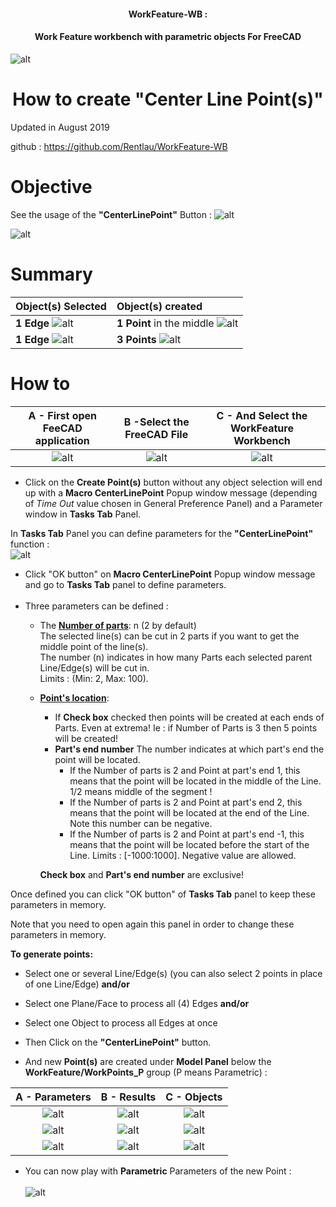 
#### <center>WorkFeature-WB :<br></center>
#### <center>Work Feature workbench with parametric objects For FreeCAD  <br>
![alt](./Images/Title02.png)
# <center>How to create "Center Line Point(s)"</center>


Updated in August 2019
 
 
github : https://github.com/Rentlau/WorkFeature-WB

# Objective

See the usage of the <b>"CenterLinePoint"</b> Button : ![alt](./Images/WF_centerLinePoint.svg)

![alt](./Images/Tooltip.png)

# Summary

| Object(s) Selected                          | Object(s) created  |
|:------|:------|
| **1 Edge**  ![alt](./Images/CenterLinePoint_001.png)| **1 Point** in the middle ![alt](./Images/CenterLinePoint_002.png)|
| **1 Edge**  ![alt](./Images/CenterLinePoint_001.png)| **3 Points** ![alt](./Images/CenterLinePoint_004.png)|

# How to

A - First open FeeCAD application         | B -Select the FreeCAD File | C - And Select the <b>WorkFeature</b> Workbench 
:-------------------------:|:-------------------------:|:-------------------------:
![alt](./Images/init01.png) | ![alt](./Images/init02.png)| ![alt](./Images/init03.png)

- Click on the **Create Point(s)** button without any object selection will end up 
with a **Macro CenterLinePoint** Popup window message (depending of *Time Out* value 
chosen in General Preference Panel)
and a Parameter window in **Tasks Tab** Panel.
 
In **Tasks Tab** Panel you can define parameters for the **"CenterLinePoint"** function :<br>
![alt](./Images/CenterLinePoint_003.png)

- Click "OK button" on **Macro CenterLinePoint** Popup window message and go to **Tasks Tab** panel to define parameters.<br><br>
- Three parameters can be defined :<br>
    - The <u>**Number of parts**</u>: n (2 by default)<br>
        The selected line(s) can be cut in 2 parts if you want to get the middle point of the line(s).<br>
        The number (n) indicates in how many Parts each selected parent Line/Edge(s) will be cut in.<br>
        Limits : (Min: 2, Max: 100).<br>
    - **<u>Point's location</u>**:
        - If **Check box** checked then points will be created at each ends of Parts. Even at extrema!
            Ie : if Number of Parts is 3 then 5 points will be created!
        - **Part's end number**
            The number indicates at which part's end the point will be located.
            - If the Number of parts is 2 and Point at part's end 1,
            this means that the point will be located in the middle of the Line.
            1/2 means middle of the segment !
            - If the Number of parts is 2 and Point at part's end 2,
            this means that the point will be located at the end of the Line.
            Note this number can be negative.
            - If the Number of parts is 2 and Point at part's end -1,
            this means that the point will be located before the start of the Line.
             Limits : [-1000:1000]. Negative value are allowed.

         **Check box** and **Part's end number** are exclusive!  

Once defined you can click "OK button" of **Tasks Tab** panel to keep these parameters in memory. 

Note that you need to open again this panel in order to change these parameters in memory.

**To generate points:**
- Select one or several Line/Edge(s)
 (you can also select 2 points in place of one Line/Edge) **and/or**
- Select one Plane/Face to process all (4) Edges **and/or**
- Select one Object to process all Edges at once


- Then Click on the <b>"CenterLinePoint"</b> button.

- And new <b>Point(s)</b> are created under **Model Panel** below the **WorkFeature/WorkPoints_P** group (P means Parametric) :<br>

A - Parameters        | B - Results | C - Objects
:-------------------------:|:-------------------------:|:-------------------------:
![alt](./Images/CenterLinePoint_005.png)| ![alt](./Images/CenterLinePoint_002.png)| ![alt](./Images/CenterLinePoint_011.png)
![alt](./Images/CenterLinePoint_006.png)| ![alt](./Images/CenterLinePoint_007.png)| ![alt](./Images/CenterLinePoint_010.png)
![alt](./Images/CenterLinePoint_008.png)| ![alt](./Images/CenterLinePoint_009.png)| ![alt](./Images/CenterLinePoint_012.png)

- You can now play with **Parametric** Parameters of the new Point :<br><br>
![alt](./Images/CenterLinePoint_013.png)
